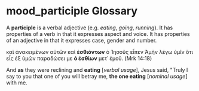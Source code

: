 # mood_participle Glossary
A **participle** is a verbal adjective (e.g. *eating*, *going*, *running*). It has properties of a verb in that it expresses aspect and voice. It has properties of an adjective in that it expresses case, gender and number.

καὶ ἀνακειμένων αὐτῶν καὶ **ἐσθιόντων** ὁ Ἰησοῦς εἶπεν Ἀμὴν λέγω ὑμῖν ὅτι εἷς ἐξ ὑμῶν παραδώσει με **ὁ ἐσθίων** μετ᾽ ἐμοῦ. (Mrk 14:18)

And **as** they were reclining and **eating** [*verbal usage*], Jesus said, "Truly I say to you that one of you will betray me, **the one eating** [*nominal usage*] with me.

